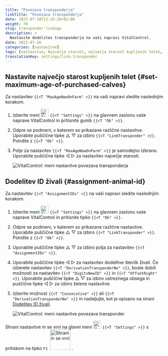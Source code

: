 ```yaml
---
title: "Povezava transponderja"
linkTitle: "Povezava transponderja"
date: 2023-07-28T13:25:28+02:00
weight: 70
slug: transponder-linkage
description: >
  Nastavite dodelitev transponderja na vaši napravi VitalControl.
date: 2023-07-26
categories: [nastavitve]
tags: [nastavitve, Največja starost, največja starost kupljenih telet, Dodelitev ID živali]
translationKey: settings/link-transponder
---
```

## Nastavite največjo starost kupljenih telet {#set-maximum-age-of-purchased-calves}
Za nastavitev `{{<T "MaxAgeNewOnFarm" >}}` na vaši napravi sledite naslednjim korakom.

1. Izberite meni <img src="/icons/gear.svg" width="25" align="bottom" alt="Nastavitve" /> `{{<T "Settings" >}}` na glavnem zaslonu vaše naprave VitalControl in pritisnite gumb `{{<T "Ok" >}}`.

2. Odpre se podmeni, v katerem so prikazane različne nastavitve. Uporabite puščične tipke △ ▽ za izbiro `{{<T "LinkTransponder" >}}`. Potrdite z `{{<T "Ok" >}}`.

3. Polje za nastavitev `{{<T "MaxAgeNewOnFarm" >}}` je samodejno izbrano. Uporabite puščične tipke ◁ ▷ za nastavitev največje starosti.

    ![VitalControl: meni nastavitve povezava transponderja](../images/maximumage.png "Največja starost kupljenih telet")

## Dodelitev ID živali {#assignment-animal-id}

Za nastavitev `{{<T "AssignmentIDs" >}}` na vaši napravi sledite naslednjim korakom.

1. Izberite meni <img src="/icons/gear.svg" width="25" align="bottom" alt="Nastavitve" /> `{{<T "Settings" >}}` na glavnem zaslonu vaše naprave VitalControl in pritisnite tipko `{{<T "Ok" >}}`.

2. Odpre se podmeni, v katerem so prikazane različne nastavitve. Uporabite puščične tipke △ ▽ za izbiro `{{<T "LinkTransponder" >}}`. Potrdite z `{{<T "Ok" >}}`.

3. Uporabite puščične tipke △ ▽ za izbiro polja za nastavitev `{{<T "AssignmentIDs" >}}`.

4. Uporabite puščične tipke ◁ ▷ za nastavitev dodelitve številk živali. Če izberete nastavitev `{{<T "DerivationTransponderNo" >}}`, boste dobili možnosti za nastavitev `{{<T "DigitsNewID" >}}` in `{{<T "OffsetRight" >}}`. Uporabite puščične tipke △ ▽ za izbiro ustreznega obsega in puščične tipke ◁ ▷ za izbiro želene nastavitve.

5. Izberite možnost `{{<T "Consecutive" >}}` ali `{{<T "DerivationTransponderNo" >}}` in nadaljujte, kot je opisano na strani [Dodelitev ID živali](../animal-registration/#assignment-animal-id).

    ![VitalControl: meni nastavitve povezava transponder](../images/assignmentanimalid.png "Dodelitev ID živali")

Shrani nastavitve in se vrni na glavni meni <img src="/icons/gear.svg" width="25" align="bottom" alt="Nastavitve" /> `{{<T "Settings" >}}` s pritiskom na tipko `F1` &nbsp;<img src="/icons/footer/save_exit.svg" width="65" align="bottom" alt="Shrani in se vrni" />&nbsp;.
